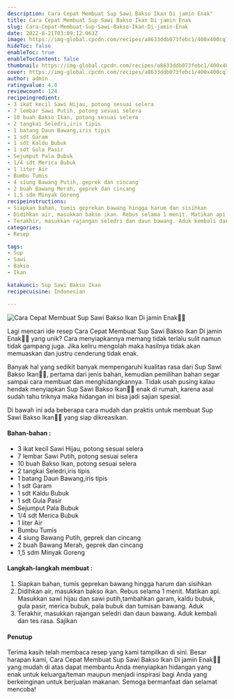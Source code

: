 ```yaml
---
description: Cara Cepat Membuat Sup Sawi Bakso Ikan Di jamin Enak"
title: Cara Cepat Membuat Sup Sawi Bakso Ikan Di jamin Enak
slug: Cara-Cepat-Membuat-Sup-Sawi-Bakso-Ikan-Di-jamin-Enak
date: 2022-8-21T03:09:12.063Z
image: https://img-global.cpcdn.com/recipes/a8633ddb073febc1/400x400cq70/photo.jpg
hideToc: false
enableToc: true
enableTocContent: false
thumbnail: https://img-global.cpcdn.com/recipes/a8633ddb073febc1/400x400cq70/photo.jpg
cover: https://img-global.cpcdn.com/recipes/a8633ddb073febc1/400x400cq70/photo.jpg
author: admin
ratingvalue: 4.8
reviewcount: 124
recipeingredient:
- 3 ikat kecil Sawi Hijau, potong sesuai selera
- 7 lembar Sawi Putih, potong sesuai selera
- 10 buah Bakso Ikan, potong sesuai selera
- 2 tangkai Seledri,iris tipis
- 1 batang Daun Bawang,iris tipis
- 1 sdt Garam
- 1 sdt Kaldu Bubuk
- 1 sdt Gula Pasir
- Sejumput Pala Bubuk
- 1/4 sdt Merica Bubuk
- 1 liter Air
- Bumbu Tumis
- 4 siung Bawang Putih, geprek dan cincang
- 2 buah Bawang Merah, geprek dan cincang
- 1,5 sdm Minyak Goreng
recipeinstructions:
- Siapkan bahan, tumis geprekan bawang hingga harum dan sisihkan
- Didihkan air, masukkan bakso ikan. Rebus selama 1 menit. Matikan api. Masukkan sawi hijau dan sawi putih,tambahkan garam, kaldu bubuk, gula pasir, merica bubuk, pala bubuk dan tumisan bawang. Aduk
- Terakhir, masukkan rajangan seledri dan daun bawang. Aduk kembali dan tes rasa. Sajikan
categories:
- Resep

tags:
- Sup
- Sawi
- Bakso
- Ikan

katakunci: Sup Sawi Bakso Ikan
recipecuisine: Indonesian

---
```


![Cara Cepat Membuat Sup Sawi Bakso Ikan Di jamin Enak👩‍🍳](https://img-global.cpcdn.com/recipes/a8633ddb073febc1/400x400cq70/photo.jpg)

Lagi mencari ide resep Cara Cepat Membuat Sup Sawi Bakso Ikan Di jamin Enak👩‍🍳 yang unik? Cara menyiapkannya memang tidak terlalu sulit namun tidak gampang juga. Jika keliru mengolah maka hasilnya tidak akan memuaskan dan justru cenderung tidak enak.

Banyak hal yang sedikit banyak mempengaruhi kualitas rasa dari Sup Sawi Bakso Ikan👩‍🍳, pertama dari jenis bahan, kemudian pemilihan bahan segar sampai cara membuat dan menghidangkannya. Tidak usah pusing kalau hendak menyiapkan Sup Sawi Bakso Ikan👩‍🍳 enak di rumah, karena asal sudah tahu triknya maka hidangan ini bisa jadi sajian spesial.

Di bawah ini ada beberapa cara mudah dan praktis untuk membuat Sup Sawi Bakso Ikan👩‍🍳 yang siap dikreasikan.

<!--inarticleads1-->

#### Bahan-bahan :

- 3 ikat kecil Sawi Hijau, potong sesuai selera
- 7 lembar Sawi Putih, potong sesuai selera
- 10 buah Bakso Ikan, potong sesuai selera
- 2 tangkai Seledri,iris tipis
- 1 batang Daun Bawang,iris tipis
- 1 sdt Garam
- 1 sdt Kaldu Bubuk
- 1 sdt Gula Pasir
- Sejumput Pala Bubuk
- 1/4 sdt Merica Bubuk
- 1 liter Air
- Bumbu Tumis
- 4 siung Bawang Putih, geprek dan cincang
- 2 buah Bawang Merah, geprek dan cincang
- 1,5 sdm Minyak Goreng

<!--inarticleads2-->

#### Langkah-langkah membuat :

1. Siapkan bahan, tumis geprekan bawang hingga harum dan sisihkan
1. Didihkan air, masukkan bakso ikan. Rebus selama 1 menit. Matikan api. Masukkan sawi hijau dan sawi putih,tambahkan garam, kaldu bubuk, gula pasir, merica bubuk, pala bubuk dan tumisan bawang. Aduk
1. Terakhir, masukkan rajangan seledri dan daun bawang. Aduk kembali dan tes rasa. Sajikan

#### Penutup

Terima kasih telah membaca resep yang kami tampilkan di sini. Besar harapan kami, Cara Cepat Membuat Sup Sawi Bakso Ikan Di jamin Enak👩‍🍳 yang mudah di atas dapat membantu Anda menyiapkan hidangan yang enak untuk keluarga/teman maupun menjadi inspirasi bagi Anda yang berkeinginan untuk berjualan makanan. Semoga bermanfaat dan selamat mencoba!